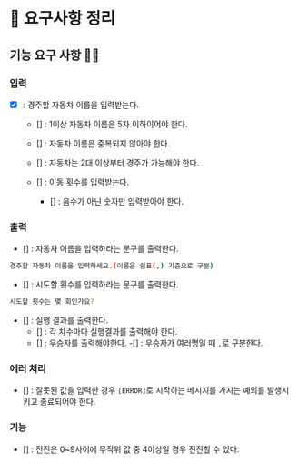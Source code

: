 # 📘 요구사항 정리

## 기능 요구 사항 🐱‍🐉

### 입력 
- [x] : 경주할 자동차 이름을 입력받는다.
  - [] : 1이상 자동차 이름은 5자 이하이어야 한다.
  - [] : 자동차 이름은 중복되지 않아야 한다.
  - [] : 자동차는 2대 이상부터 경주가 가능해야 한다.

  - [] : 이동 횟수를 입력받는다.
    - [] : 음수가 아닌 숫자만 입력받아야 한다.
  

### 출력
- [] : 자동차 이름을 입력하라는 문구를 출력한다.
``` bash
경주할 자동차 이름을 입력하세요.(이름은 쉼표(,) 기준으로 구분)
```

- [] : 시도할 횟수를 입력하라는 문구를 출력한다.
``` bash
시도할 횟수는 몇 회인가요?
```

- [] : 실행 결과를 출력한다.
  - [] : 각 차수마다 실행결과를 출력해야 한다.
  - [] : 우승자를 출력해야한다.
    -[] : 우승자가 여러명일 때 `,`로 구분한다.

### 에러 처리
- [] : 잘못된 값을 입력한 경우 `[ERROR]`로 시작하는 메시지를 가지는 예외를 발생시키고 종료되어야 한다.

### 기능
- [] : 전진은 0~9사이에 무작위 값 중 4이상일 경우 전진할 수 있다.